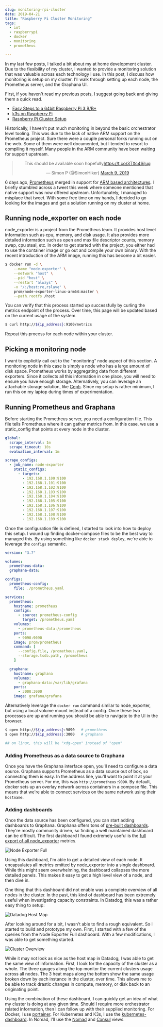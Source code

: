 ```yaml
---
slug: monitoring-rpi-cluster
date: 2019-04-21
title: "Raspberry Pi Cluster Monitoring"
tags:
  - iot
  - raspberrypi
  - docker
  - monitoring
  - prometheus

---
```


In my last few posts, I talked a bit about my at home development cluster.
Due to the flexibility of my cluster, I wanted to provide a monitoring solution that was valuable across each technology I use.
In this post, I discuss how monitoring is setup on my cluster.
I'll walk through setting up each node, the Prometheus server, and the Graphana UI.

<!--more-->

First, if you haven't read my previous posts, I suggest going back and giving them a quick read.

* [Easy Steps to a 64bit Raspberry Pi 3 B/B+](/blog/2019/03/17/64bit-raspberry-pi)
* [k3s on Raspberry Pi](/blog/2019/04/10/k8s-k3s-rpi-oh-my)
* [Raspberry Pi Cluster Setup](/blog/2019/04/12/rpi-cluster-setup)

Historically, I haven't put much monitoring in beyond the basic orchestrator level tooling.
This was due to the lack of native ARM support on the Prometheus project.
Sure there were a couple personal forks running out on the web.
Some of them were well documented, but I tended to resort to compiling it myself.
Many people in the ARM community have been waiting for support upstream.

<center>
<blockquote class="twitter-tweet"><p lang="en" dir="ltr">This should be available soon hopefully<a href="https://t.co/3TXc4SjIug">https://t.co/3TXc4SjIug</a></p>&mdash; Simon P (@SimonHiker) <a href="https://twitter.com/SimonHiker/status/1104430227785244672?ref_src=twsrc%5Etfw">March 9, 2019</a></blockquote> <script async src="https://platform.twitter.com/widgets.js" charset="utf-8"></script>
</center>

6 days ago, [Prometheus](https://prometheus.io) merged in support for [ARM based architectures](https://github.com/prometheus/prometheus/pull/5031).
I briefly stumbled across a tweet this week where someone mentioned that native support was now offered upstream.
Unfortunately, I managed to misplace that tweet.
With some free time on my hands, I decided to go looking for the images and get a solution running on my cluster at home.

## Running node_exporter on each node

node_exporter is a project from the Prometheus team.
It provides host level information such as cpu, memory, and disk usage.
It also provides more detailed information such as open and max file descriptor counts, memory swap, cpu steal, etc.
In order to get started with the project, you either had to use the container image or go out and compile your own binary.
With the recent introduction of the ARM image, running this has become a bit easier.

```bash
$ docker run -d \
    --name "node-exporter" \
    --network "host" \
    --pid "host" \
    --restart "always" \
    -v "/:/host:ro,rslave" \
    prom/node-exporter-linux-arm64:master \
    --path.rootfs /host
```

You can verify that this process started up successfully by curling the metrics endpoint of the process.
Over time, this page will be updated based on the current usage of the system.

```bash
$ curl http://${ip_address}:9100/metrics
```

Repeat this process for each node within your cluster.

## Picking a monitoring node

I want to explicitly call out to the "monitoring" node aspect of this section.
A monitoring node in this case is simply a node who has a large amount of disk space.
Prometheus works by aggregating data from different exporters.
Since it collects all this information in one place, you will need to ensure you have enough storage.
Alternatively, you can leverage an attachable storage solution, like [Ceph](https://ceph.com/).
Since my setup is rather minimum, I run this on my laptop during times of experimentation.

## Running Prometheus and Graphana

Before starting the Prometheus server, you need a configuration file.
This file tells Prometheus where it can gather metrics from.
In this case, we use a static_config that points at every node in the cluster.

```yaml
global:
  scrape_interval: 1m
  scrape_timeout: 10s
  evaluation_interval: 1m

scrape_configs:
  - job_name: node-exporter
    static_configs:
      - targets:
        - 192.168.1.100:9100
        - 192.168.1.101:9100
        - 192.168.1.102:9100
        - 192.168.1.103:9100
        - 192.168.1.104:9100
        - 192.168.1.105:9100
        - 192.168.1.106:9100
        - 192.168.1.107:9100
        - 192.168.1.108:9100
        - 192.168.1.109:9100
```

Once the configuration file is defined, I started to look into how to deploy this setup.
I wound up finding docker-compose files to be the best way to managed this.
By using something like `docker stack deploy`, we're able to leverage the `configs` semantic.

```yaml
version: "3.7"

volumes:
  prometheus-data:
  graphana-data:

configs:
  prometheus-config:
    file: ./prometheus.yaml

services:
  prometheus:
    hostname: prometheus
    configs:
      - source: prometheus-config
        target: /prometheus.yaml
    volumes:
      - prometheus-data:/prometheus
    ports:
      - 9090:9090
    image: prom/prometheus
    command: [
      --config.file, /prometheus.yaml,
      --storage.tsdb.path, /prometheus
    ]

  graphana:
    hostname: graphana
    volumes:
      - graphana-data:/var/lib/grafana
    ports:
      - 3000:3000
    image: grafana/grafana
```

Alternatively leverage the `docker run` command similar to node_exporter, but using a local volume mount instead of a config.
Once these two processes are up and running you should be able to navigate to the UI in the browser.

```bash 
$ open http://${ip_address}:9090   # prometheus
$ open http://${ip_address}:3000   # graphana

## on linux, this will be "xdg-open" instead of "open"
```

### Adding Prometheus as a data source to Graphana

Once you have the Graphana interface open, you'll need to configure a data source.
Graphana supports Prometheus as a data source out of box, so connecting them is easy.
In the address line, you'll want to point it at your Prometheus server.
For me, this was `http://prometheus:9090`.
By default, docker sets up an overlay network across containers in a compose file.
This means that we're able to connect services on the same network using their `hostname`.

### Adding dashboards

Once the data source has been configured, you can start adding dashboards to Graphana.
Graphana offers tons of [pre-built dashboards](https://grafana.com/dashboards).
They're mostly community driven, so finding a well maintained dashboard can be difficult.
The first dashboard I found extremely useful is the [full export of all node_exporter](https://grafana.com/dashboards/1860) metrics.

![Node Exporter Full](/statics/img/rpi-mon-node-exporter-full.png)

Using this dashboard, I'm able to get a detailed view of each node.
It encapsulates all metrics emitted by node_exporter into a single dashboard.
While this might seem overwhelming, the dashboard collapses the more detailed panels.
This makes it easy to get a high level view of a node, and then dive in.

One thing that this dashboard did not enable was a complete overview of all nodes in the cluster.
In the past, this kind of dashboard has been extremely useful when investigating capacity constraints.
In Datadog, this was a rather easy thing to setup:

![Datadog Host Map](/statics/img/rpi-mon-dd.jpg)

After looking around for a bit, I wasn't able to find a rough equivalent.
So I started to build and prototype my own.
First, I started with a few of the queries from the Node Exporter Full dashboard.
With a few modifications, I was able to get something started.

![Cluster Overview](/statics/img/rpi-mon-cluster-overview.png)

While it may not look as nice as the host map in Datadog, I was able to get the same view of information.
First, I look for the capacity of the cluster as a whole.
The three gauges along the top monitor the current clusters usage across all nodes.
The 3 heat maps along the bottom show the same usage broken down by each instance in the cluster, over time.
This allows me to be able to track drastic changes in compute, memory, or disk back to an originating point.

Using the combination of these dashboard, I can quickly get an idea of what my cluster is doing at any given time.
Should I require more orchestrator related information, then I can follow up with their supplied monitoring.
For Docker, I use [portainer](https://portainer.io).
For Kubernetes and K3s, I use the [kubernetes-dashboard](https://github.com/kubernetes/dashboard).
In Nomad, I'll use the [Nomad](https://www.nomadproject.io/) and [Consul](https://www.consul.io/) views.
